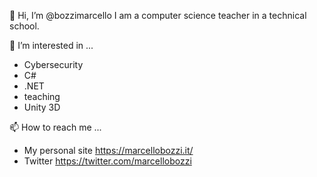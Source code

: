 👋 Hi, I’m @bozzimarcello
I am a computer science teacher in a technical school.

👀 I’m interested in ...
- Cybersecurity
- C#
- .NET
- teaching
- Unity 3D

📫 How to reach me ...
- My personal site https://marcellobozzi.it/
- Twitter https://twitter.com/marcellobozzi
